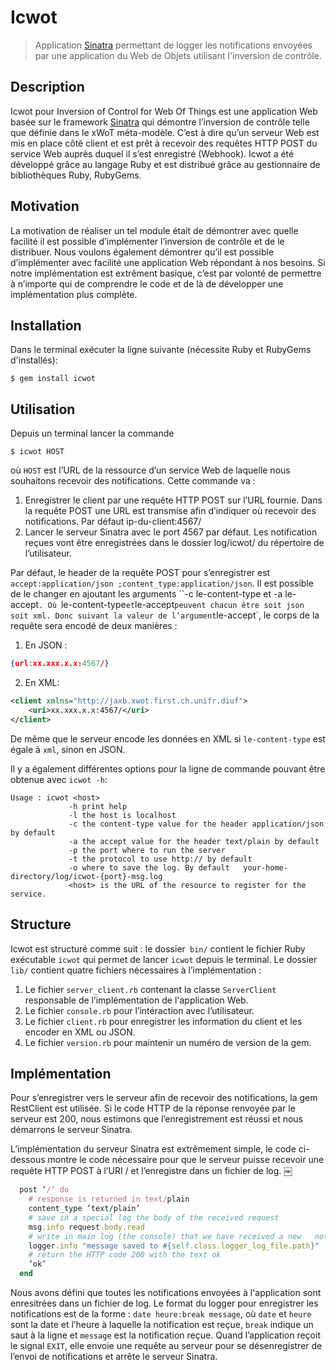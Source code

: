 # Icwot

> Application [Sinatra](http://www.sinatrarb.com)  permettant de logger les notifications envoyées par une application du Web de Objets utilisant l'inversion de contrôle.

## Description
Icwot pour Inversion of Control for Web Of Things est une application Web basée sur le framework [Sinatra](http://www.sinatrarb.com) qui démontre l’inversion de contrôle telle que définie dans le xWoT méta-modèle. C’est à dire qu’un serveur Web est mis en place côté client et est prêt à recevoir des requêtes HTTP POST du service Web auprès duquel il s’est enregistré (Webhook). Icwot a été développé grâce au langage Ruby et est distribué grâce au gestionnaire de bibliothèques Ruby, RubyGems.

## Motivation
La motivation de réaliser un tel module était de démontrer avec quelle facilité il est possible d’implémenter l’inversion de contrôle et de le distribuer. Nous voulons également démontrer qu’il est possible d’implémenter avec facilité une application Web répondant à nos besoins. Si notre implémentation est extrêment basique, c’est par volonté de permettre à n’importe qui de comprendre le code et de là de développer une implémentation plus complète.

## Installation

Dans le terminal exécuter la ligne suivante (nécessite Ruby et RubyGems d'installés):

    $ gem install icwot

## Utilisation
Depuis un terminal lancer la commande

```
$ icwot HOST
```

où `HOST` est l’URL de la ressource d’un service Web de laquelle nous souhaitons recevoir des notifications. Cette commande va :

1. Enregistrer le client par une requête HTTP POST sur l’URL fournie. Dans la requête POST une URL est transmise afin d’indiquer où recevoir des notifications. Par défaut ip-du-client:4567/
2. Lancer le serveur Sinatra avec le port 4567 par défaut. Les notification reçues vont être enregistrées dans le dossier log/icwot/ du répertoire de l’utilisateur.

Par défaut, le header de la requête POST pour s’enregistrer est `accept:application/json ;content_type:application/json`. Il est possible de le changer en ajoutant les arguments ``-c le-content-type et -a le-accept`. Où `le-content-type` et `le-accept` peuvent chacun être soit json soit xml. Donc suivant la valeur de l’argument `le-accept`, le corps de la requête sera encodé de deux manières :
1. En JSON :
```json
{url:xx.xxx.x.x:4567/}
```
2. En XML:
```xml
<client xmlns="http://jaxb.xwot.first.ch.unifr.diuf">
    <uri>xx.xxx.x.x:4567/</uri>
</client>
```

De même que le serveur encode les données en XML si `le-content-type` est égale à `xml`, sinon en JSON.

Il y a également différentes options pour la ligne de commande pouvant être obtenue avec `icwot -h`:

```
Usage : icwot <host>
             -h print help
             -l the host is localhost
             -c the content-type value for the header application/json by default
             -a the accept value for the header text/plain by default
             -p the port where to run the server
             -t the protocol to use http:// by default
             -o where to save the log. By default   your-home-directory/log/icwot-{port}-msg.log
             <host> is the URL of the resource to register for the service.
```

## Structure
Icwot est structuré comme suit : le dossier` bin/` contient le fichier Ruby exécutable `icwot` qui permet de lancer `icwot` depuis le terminal. Le dossier `lib/` contient quatre fichiers nécessaires à l’implémentation :
1. Le fichier `server_client.rb` contenant la classe `ServerClient` responsable de l’implémentation de l'application Web.
2. Le fichier `console.rb` pour l’intéraction avec l’utilisateur.
3. Le fichier `client.rb` pour enregistrer les information du client et les encoder en XML ou JSON.
4. Le fichier `version.rb` pour maintenir un numéro de version de la gem.

## Implémentation
Pour s’enregistrer vers le serveur afin de recevoir des notifications, la gem RestClient est utilisée. Si le code HTTP de la réponse renvoyée par le serveur est 200, nous estimons que l’enregistrement est réussi et nous démarrons le serveur Sinatra.

L’implémentation du serveur Sinatra est extrêmement simple, le code ci-dessous montre le code nécessaire pour que le serveur puisse recevoir une requête HTTP POST à l’URI / et l’enregistre dans un fichier de log.
￼
```ruby
  post ’/’ do
    # response is returned in text/plain
    content_type ’text/plain’
    # save in a special log the body of the received request
    msg.info request.body.read
    # write in main log (the console) that we have received a new   notification
    logger.info "message saved to #{self.class.logger_log_file.path}"
    # return the HTTP code 200 with the text ok
    ’ok’
  end
```

Nous avons défini que toutes les notifications envoyées à l'application sont enresitrées dans un fichier de log. Le format du logger pour enregistrer les notifications est de la forme : `date heure:break message`, où `date` et `heure` sont la date et l’heure à laquelle la notification est reçue, `break` indique un saut à la ligne et `message` est la notification reçue.
Quand l’application reçoit le signal `EXIT`, elle envoie une requête au serveur pour se désenregistrer de l’envoi de notifications et arrête le serveur Sinatra.
